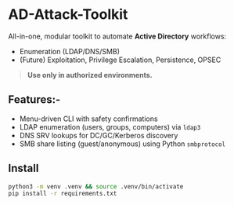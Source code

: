 # AD-Attack-Toolkit

All-in-one, modular toolkit to automate **Active Directory** workflows:
- Enumeration (LDAP/DNS/SMB)
- (Future) Exploitation, Privilege Escalation, Persistence, OPSEC

> **Use only in authorized environments.**

## Features:-
- Menu-driven CLI with safety confirmations
- LDAP enumeration (users, groups, computers) via `ldap3`
- DNS SRV lookups for DC/GC/Kerberos discovery
- SMB share listing (guest/anonymous) using Python `smbprotocol`

## Install
```bash
python3 -m venv .venv && source .venv/bin/activate
pip install -r requirements.txt